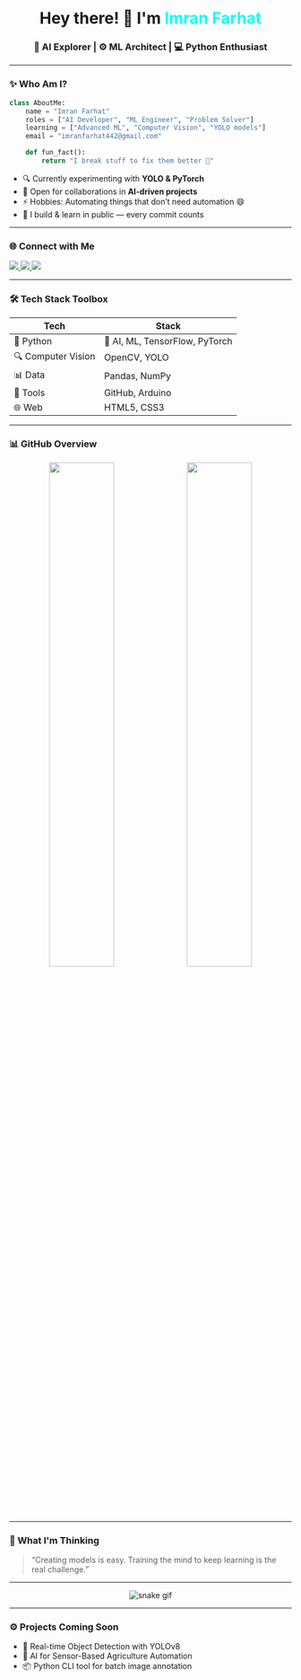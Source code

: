 
<h1 align="center">Hey there! 👋 I'm <span style="color:#00ffff">Imran Farhat</span></h1>
<h3 align="center">🧠 AI Explorer | ⚙️ ML Architect | 💻 Python Enthusiast</h3>

---

### ✨ Who Am I?

```python
class AboutMe:
    name = "Imran Farhat"
    roles = ["AI Developer", "ML Engineer", "Problem Solver"]
    learning = ["Advanced ML", "Computer Vision", "YOLO models"]
    email = "imranfarhat442@gmail.com"

    def fun_fact():
        return "I break stuff to fix them better 🔧"
```

- 🔍 Currently experimenting with **YOLO & PyTorch**
- 🤝 Open for collaborations in **AI-driven projects**
- ⚡ Hobbies: Automating things that don’t need automation 😄
- 🧠 I build & learn in public — every commit counts

---

### 🌐 Connect with Me

<p align="left">
  <a href="https://www.linkedin.com/in/m-i-imran-farhat" target="_blank">
    <img src="https://img.shields.io/badge/LinkedIn-%230077B5.svg?style=for-the-badge&logo=linkedin&logoColor=white" />
  </a>
  <a href="mailto:imranfarhat442@gmail.com">
    <img src="https://img.shields.io/badge/Gmail-D14836?style=for-the-badge&logo=gmail&logoColor=white" />
  </a>
  <a href="https://discordapp.com/users/1397234591093358613" target="_blank">
    <img src="https://img.shields.io/badge/Discord-5865F2?style=for-the-badge&logo=discord&logoColor=white" />
  </a>
</p>

---

### 🛠️ Tech Stack Toolbox

| Tech | Stack |
|------|-------|
| 🐍 Python | 🎯 AI, ML, TensorFlow, PyTorch |
| 🔍 Computer Vision | OpenCV, YOLO |
| 📊 Data | Pandas, NumPy |
| 🧪 Tools | GitHub, Arduino |
| 🌐 Web | HTML5, CSS3 |

---

### 📊 GitHub Overview

<div align="center">
  <img src="https://github-readme-stats.vercel.app/api?username=Imran-farhat&show_icons=true&theme=tokyonight&hide_border=true" width="48%" />
  <img src="https://github-readme-stats.vercel.app/api/top-langs/?username=Imran-farhat&layout=compact&theme=tokyonight&hide_border=true" width="48%" />
</div>

---

### 🔮 What I'm Thinking

> “Creating models is easy. Training the mind to keep learning is the real challenge.”

---

<p align="center">
  <img src="https://raw.githubusercontent.com/Imran-farhat/Imran-farhat/output/github-contribution-grid-snake-dark.svg" alt="snake gif" />
</p>

---

### ⚙️ Projects Coming Soon

- 🚀 Real-time Object Detection with YOLOv8
- 📡 AI for Sensor-Based Agriculture Automation
- 📦 Python CLI tool for batch image annotation
